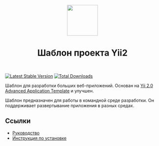 
<p align="center">
    <a href="https://github.com/yiisoft" target="_blank">
        <img src="https://avatars0.githubusercontent.com/u/993323" height="100px">
    </a>
    <h1 align="center">Шаблон проекта Yii2</h1>
    <br>
</p>

[![Latest Stable Version](https://poser.pugx.org/yii2lab/yii2-app-advanced/v/stable.png)](https://packagist.org/packages/yii2lab/yii2-app-advanced)
[![Total Downloads](https://poser.pugx.org/yii2lab/yii2-app-advanced/downloads.png)](https://packagist.org/packages/yii2lab/yii2-app-advanced)

Шаблон для разработки больших веб-приложений.
Основан на [Yii 2.0 Advanced Application Template](https://github.com/yiisoft/yii2-app-advanced) и улучшен.

Шаблон предназначен для работы в командной среде разработки.
Он поддерживает развертывание приложения в разных средах.

## Ссылки

* [Руководство](common/docs/README.md)
* [Инструкция по установке](common/docs/install.md)
